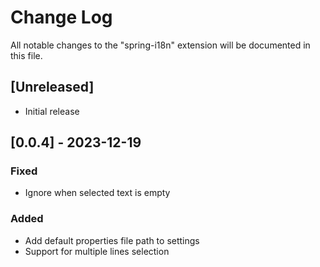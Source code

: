 # Change Log

All notable changes to the "spring-i18n" extension will be documented in this file.

## [Unreleased]

- Initial release

## [0.0.4] - 2023-12-19

### Fixed

- Ignore when selected text is empty

### Added

- Add default properties file path to settings
- Support for multiple lines selection